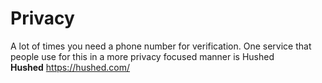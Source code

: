 # Privacy

A lot of times you need a phone number for verification. One service that people use for this in a more privacy focused manner is Hushed \
**Hushed** https://hushed.com/ 
